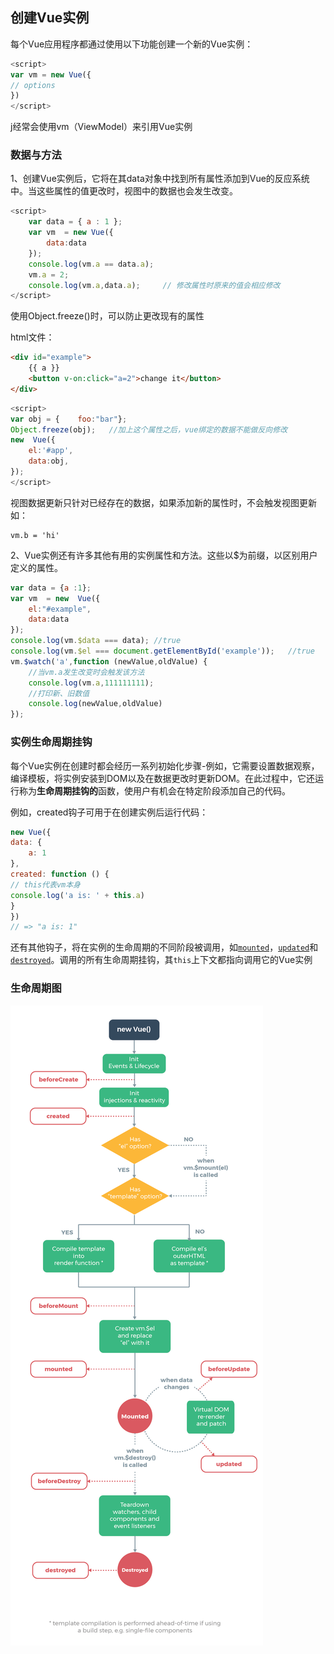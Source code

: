 ## 创建Vue实例

每个Vue应用程序都通过使用以下功能创建一个新的Vue实例：

```javascript
<script>	
var vm = new Vue({
// options
})
</script>
```

j经常会使用vm（ViewModel）来引用Vue实例

### 数据与方法

1、创建Vue实例后，它将在其data对象中找到所有属性添加到Vue的反应系统中。当这些属性的值更改时，视图中的数据也会发生改变。

```javascript
<script>    
	var data = { a : 1 };    
	var vm  = new Vue({
        data:data    
    });    
	console.log(vm.a == data.a);    
	vm.a = 2;    
	console.log(vm.a,data.a);     // 修改属性时原来的值会相应修改    
</script>
```

使用Object.freeze()时，可以防止更改现有的属性

html文件：

```html
<div id="example">    
	{{ a }}    
	<button v-on:click="a=2">change it</button>
</div>

```

```javascript
<script>
var obj = {    foo:"bar"};
Object.freeze(obj);   //加上这个属性之后，vue绑定的数据不能做反向修改
new  Vue({    
    el:'#app',    
    data:obj,
});
</script>
```

视图数据更新只针对已经存在的数据，如果添加新的属性时，不会触发视图更新如：

```
vm.b = 'hi'
```

2、Vue实例还有许多其他有用的实例属性和方法。这些以$为前缀，以区别用户定义的属性。

```javascript
var data = {a :1};
var vm  = new  Vue({    
    el:"#example",    			       		
    data:data
});
console.log(vm.$data === data); //true
console.log(vm.$el === document.getElementById('example'));   //true
vm.$watch('a',function (newValue,oldValue) {    
    //当vm.a发生改变时会触发该方法    
    console.log(vm.a,111111111);    
    //打印新、旧数值    
    console.log(newValue,oldValue)
});
```

### 实例生命周期挂钩

每个Vue实例在创建时都会经历一系列初始化步骤-例如，它需要设置数据观察，编译模板，将实例安装到DOM以及在数据更改时更新DOM。在此过程中，它还运行称为**生命周期挂钩的**函数，使用户有机会在特定阶段添加自己的代码。

例如，created钩子可用于在创建实例后运行代码：

```javascript
new Vue({
data: {
	a: 1
},
created: function () {
// this代表vm本身
console.log('a is: ' + this.a)
}
})
// => "a is: 1"
```

还有其他钩子，将在实例的生命周期的不同阶段被调用，如[`mounted`](https://vuejs.org/v2/api/#mounted)，[`updated`](https://vuejs.org/v2/api/#updated)和[`destroyed`](https://vuejs.org/v2/api/#destroyed)。调用的所有生命周期挂钩，其`this`上下文都指向调用它的Vue实例

### 生命周期图

<img src="image/lifecycle.png">